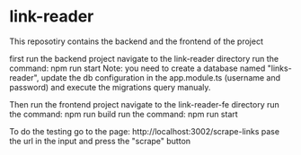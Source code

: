 # link-reader

This reposotiry contains the backend and the frontend of the project

first run the backend project
 navigate to the link-reader directory
 run the command: npm run start
Note: you need to create a database named "links-reader",
update the db configuration in the app.module.ts (username and password)
and execute the migrations query manualy. 

Then run the frontend project
 navigate to the link-reader-fe directory
 run the command: npm run build
 run the command: npm run start

To do the testing go to the page: http://localhost:3002/scrape-links
pase the url in the input and press the "scrape" button

